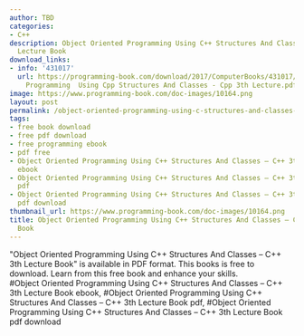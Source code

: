 ```yaml
---
author: TBD
categories:
- C++
description: Object Oriented Programming Using C++ Structures And Classes – C++ 3th
  Lecture Book
download_links:
- info: '431017'
  url: https://programming-book.com/download/2017/ComputerBooks/431017/Object Oriented
    Programming  Using Cpp Structures And Classes - Cpp 3th Lecture.pdf
image: https://www.programming-book.com/doc-images/10164.png
layout: post
permalink: /object-oriented-programming-using-c-structures-and-classes-c-3th-lecture-book.html
tags:
- free book download
- free pdf download
- free programming ebook
- pdf free
- Object Oriented Programming Using C++ Structures And Classes – C++ 3th Lecture Book
  ebook
- Object Oriented Programming Using C++ Structures And Classes – C++ 3th Lecture Book
  pdf
- Object Oriented Programming Using C++ Structures And Classes – C++ 3th Lecture Book
  pdf download
thumbnail_url: https://www.programming-book.com/doc-images/10164.png
title: Object Oriented Programming Using C++ Structures And Classes – C++ 3th Lecture
  Book
---
```


 
<div class="item-desc text-justify">
  "Object Oriented Programming Using C++ Structures And Classes – C++ 3th Lecture Book" is available in PDF format. This books is free to download. Learn from this free book and enhance your skills.
  <br>
  #Object Oriented Programming Using C++ Structures And Classes – C++ 3th Lecture Book ebook, #Object Oriented Programming Using C++ Structures And Classes – C++ 3th Lecture Book pdf, #Object Oriented Programming Using C++ Structures And Classes – C++ 3th Lecture Book pdf download
</div>